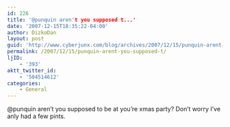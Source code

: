 ```yaml
---
id: 226
title: '@punquin aren't you supposed t...'
date: '2007-12-15T18:35:22-04:00'
author: DizkoDan
layout: post
guid: 'http://www.cyberjunx.com/blog/archives/2007/12/15/punquin-arent-you-supposed-t/'
permalink: /2007/12/15/punquin-arent-you-supposed-t/
ljID:
    - '393'
aktt_twitter_id:
    - '504514612'
categories:
    - General
---
```


@punquin aren’t you supposed to be at you’re xmas party? Don’t worry I’ve anly had a few pints.